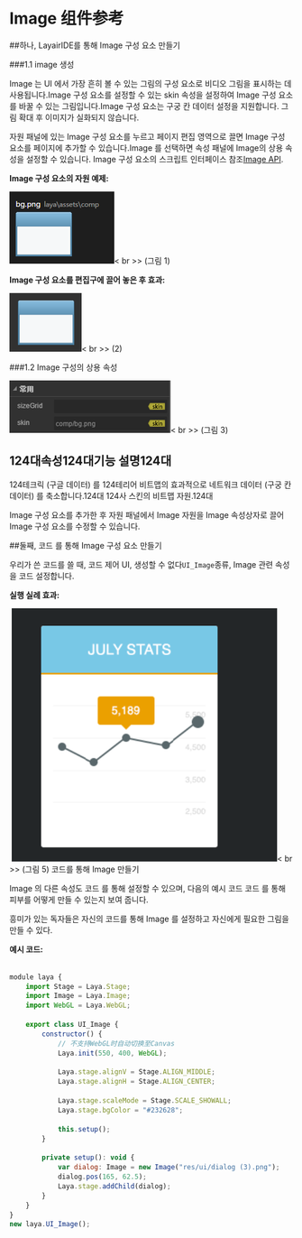 # Image 组件参考



##하나, LayairIDE를 통해 Image 구성 요소 만들기

###1.1 image 생성

Image 는 UI 에서 가장 흔히 볼 수 있는 그림의 구성 요소로 비디오 그림을 표시하는 데 사용됩니다.Image 구성 요소를 설정할 수 있는 skin 속성을 설정하여 Image 구성 요소를 바꿀 수 있는 그림입니다.Image 구성 요소는 구궁 칸 데이터 설정을 지원합니다. 그림 확대 후 이미지가 실화되지 않습니다.

자원 패널에 있는 Image 구성 요소를 누르고 페이지 편집 영역으로 끌면 Image 구성 요소를 페이지에 추가할 수 있습니다.Image 를 선택하면 속성 패널에 Image의 상용 속성을 설정할 수 있습니다.
Image 구성 요소의 스크립트 인터페이스 참조[Image API](http://layaair.ldc.layabox.com/api/index.html?category=Core&class=laya.ui.Image).

​**Image 구성 요소의 자원 예제:**

​![图片0.png](img/1.png)< br >>
(그림 1)

​**Image 구성 요소를 편집구에 끌어 놓은 후 효과:**

​![图片0.png](img/2.png)< br >>
(2)

###1.2 Image 구성의 상용 속성

​![图片0.png](img/3.png)< br >>
(그림 3)

124대**속성**124대**기능 설명**124대
--------------------------------------------------------------------------------------------------------------------------------------------------------------------------------------
124테크릭 (구글 데이터) 를 124테리어 비트맵의 효과적으로 네트워크 데이터 (구궁 칸 데이터) 를 축소합니다.124대
124사 스킨의 비트맵 자원.124대

Image 구성 요소를 추가한 후 자원 패널에서 Image 자원을 Image 속성상자로 끌어 Image 구성 요소를 수정할 수 있습니다.

##둘째, 코드 를 통해 Image 구성 요소 만들기

우리가 쓴 코드를 쓸 때, 코드 제어 UI, 생성할 수 없다`UI_Image`종류, Image 관련 속성을 코드 설정합니다.

**실행 실례 효과:**

​	![5](img/4.png)< br >>
(그림 5) 코드를 통해 Image 만들기

Image 의 다른 속성도 코드 를 통해 설정할 수 있으며, 다음의 예시 코드 코드 를 통해 피부를 어떻게 만들 수 있는지 보여 줍니다.

흥미가 있는 독자들은 자신의 코드를 통해 Image 를 설정하고 자신에게 필요한 그림을 만들 수 있다.

**예시 코드:**


```javascript

module laya {
	import Stage = Laya.Stage;
	import Image = Laya.Image;
	import WebGL = Laya.WebGL;

	export class UI_Image {
		constructor() {
			// 不支持WebGL时自动切换至Canvas
			Laya.init(550, 400, WebGL);

			Laya.stage.alignV = Stage.ALIGN_MIDDLE;
			Laya.stage.alignH = Stage.ALIGN_CENTER;

			Laya.stage.scaleMode = Stage.SCALE_SHOWALL;
			Laya.stage.bgColor = "#232628";

			this.setup();
		}

		private setup(): void {
			var dialog: Image = new Image("res/ui/dialog (3).png");
			dialog.pos(165, 62.5);
			Laya.stage.addChild(dialog);
		}
	}
}
new laya.UI_Image();
```


